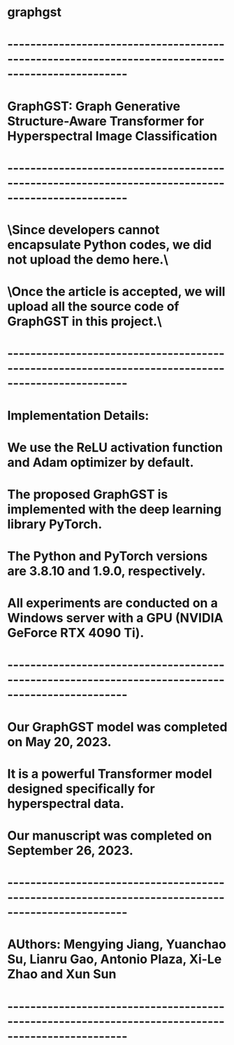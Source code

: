 # graphgst
# -------------------------------------------------------------------------------------------------
# GraphGST: Graph Generative Structure-Aware Transformer for Hyperspectral Image Classification
# -------------------------------------------------------------------------------------------------
#
# \\Since developers cannot encapsulate Python codes, we did not upload the demo here.\\
# \\Once the article is accepted, we will upload all the source code of GraphGST in this project.\\
#
# -------------------------------------------------------------------------------------------------
# Implementation Details:
#
# We use the ReLU activation function and Adam optimizer by default. 
# The proposed GraphGST is implemented with the deep learning library PyTorch. 
# The Python and PyTorch versions are 3.8.10 and 1.9.0, respectively. 
# All experiments are conducted on a Windows server with a GPU (NVIDIA GeForce RTX 4090 Ti).
# -------------------------------------------------------------------------------------------------
# Our GraphGST model was completed on May 20, 2023. 
# It is a powerful Transformer model designed specifically for hyperspectral data.
# Our manuscript was completed on September 26, 2023.
# -------------------------------------------------------------------------------------------------
# AUthors: Mengying Jiang, Yuanchao Su, Lianru Gao, Antonio Plaza, Xi-Le Zhao and Xun Sun
# -------------------------------------------------------------------------------------------------
